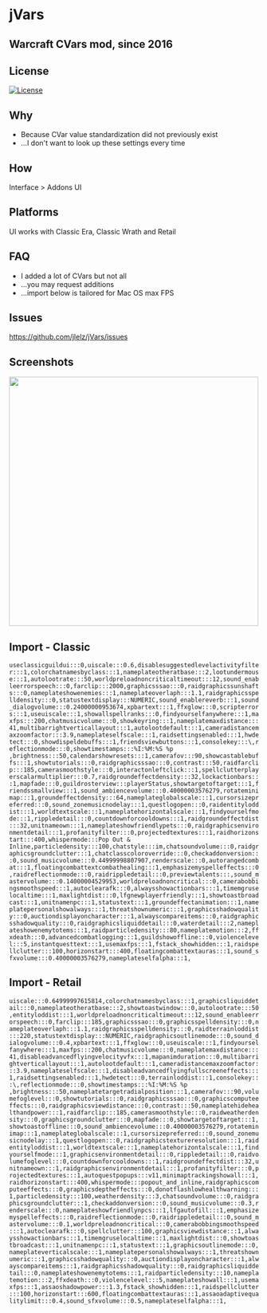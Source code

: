 # jVars
## Warcraft CVars mod, since 2016

## License
[![License](https://img.shields.io/badge/license-GPL-blue)](LICENSE)

## Why
- Because CVar value standardization did not previously exist
- ...I don't want to look up these settings every time 

## How
Interface > Addons UI

## Platforms
UI works with Classic Era, Classic Wrath and Retail

## FAQ
- I added a lot of CVars but not all
- ...you may request additions
- ...import below is tailored for Mac OS max FPS

## Issues
https://github.com/jlelz/jVars/issues

## Screenshots
<p float="left">
  <img src="https://i.imgur.com/B3PMwON.jpeg" width="500" /> 
</p>

## Import - Classic
`useclassicguildui:::0,uiscale:::0.6,disablesuggestedlevelactivityfilter:::1,colorchatnamesbyclass:::1,nameplateotheratbase:::2,lootundermouse:::1,autolootrate:::50,worldpreloadnoncriticaltimeout:::12,sound_enableerrorspeech:::0,farclip:::2000,graphicsssao:::0,raidgraphicssunshafts:::0,nameplateshowenemies:::1,nameplateoverlaph:::1.1,raidgraphicsspelldensity:::0,statustextdisplay:::NUMERIC,sound_enablereverb:::1,sound_dialogvolume:::0.24000000953674,xpbartext:::1,ffxglow:::0,scripterrors:::1,useuiscale:::1,showallspellranks:::0,findyourselfanywhere:::1,maxfps:::200,chatmusicvolume:::0,showkeyring:::1,nameplatemaxdistance:::41,multibarrightverticallayout:::1,autolootdefault:::1,cameradistancemaxzoomfactor:::3.9,nameplateselfscale:::1,raidsettingsenabled:::1,hwdetect:::0,showdispeldebuffs:::1,friendsviewbuttons:::1,consolekey:::\,reflectionmode:::0,showtimestamps:::%I:%M:%S %p ,brightness:::50,calendarshowresets:::1,camerafov:::90,showcastablebuffs:::1,showtutorials:::0,raidgraphicsssao:::0,contrast:::50,raidfarclip:::185,camerasmoothstyle:::0,interactonleftclick:::1,spellclutterplayerscalarmultiplier:::0.7,raidgroundeffectdensity:::32,lockactionbars:::1,mapfade:::0,guildrosterview:::playerStatus,showtargetoftarget:::1,friendssmallview:::1,sound_ambiencevolume:::0.40000003576279,rotateminimap:::1,groundeffectdensity:::64,nameplateglobalscale:::1,cursorsizepreferred:::0,sound_zonemusicnodelay:::1,questlogopen:::0,raidentityloddist:::1,worldtextscale:::1,nameplatehorizontalscale:::1,findyourselfmode:::1,rippledetail:::0,countdownforcooldowns:::1,raidgroundeffectdist:::32,unitnameown:::1,nameplateshowfriendlypets:::0,raidgraphicsenvironmentdetail:::1,profanityfilter:::0,projectedtextures:::1,raidhorizonstart:::400,whispermode:::Pop Out & Inline,particledensity:::100,chatstyle:::im,chatsoundvolume:::0,raidgraphicsgroundclutter:::1,chatclasscoloroverride:::0,checkaddonversion:::0,sound_musicvolume:::0.44999998807907,renderscale:::0,autorangedcombat:::1,floatingcombattextcombathealing:::1,emphasizemyspelleffects:::0,raidreflectionmode:::0,raidrippledetail:::0,previewtalents:::,sound_mastervolume:::0.14000004529953,worldpreloadnoncritical:::0,camerabobbingsmoothspeed:::1,autoclearafk:::0,alwaysshowactionbars:::1,timemgruselocaltime:::1,maxlightdist:::0,lfgnewplayerfriendly:::1,showtoastbroadcast:::1,unitnamenpc:::1,statustext:::1,groundeffectanimation:::1,nameplatepersonalshowalways:::1,threatshownumeric:::1,graphicsshadowquality:::0,auctiondisplayoncharacter:::1,alwayscompareitems:::0,raidgraphicsshadowquality:::0,raidgraphicsliquiddetail:::0,waterdetail:::2,nameplateshowenemytotems:::1,raidparticledensity:::80,nameplatemotion:::2,ffxdeath:::0,advancedcombatlogging:::1,guildshowoffline:::0,violencelevel:::5,instantquesttext:::1,usemaxfps:::1,fstack_showhidden:::1,raidspellclutter:::100,horizonstart:::400,floatingcombattextauras:::1,sound_sfxvolume:::0.40000003576279,nameplateselfalpha:::1,`

## Import - Retail
`uiscale:::0.64999997615814,colorchatnamesbyclass:::1,graphicsliquiddetail:::0,nameplateotheratbase:::2,showtoastwindow:::0,autolootrate:::50,entityloddist:::1,worldpreloadnoncriticaltimeout:::12,sound_enableerrorspeech:::0,farclip:::185,graphicsssao:::0,graphicsspelldensity:::0,nameplateoverlaph:::1.1,raidgraphicsspelldensity:::0,raidterrainloddist:::220,statustextdisplay:::NUMERIC,raidgraphicsoutlinemode:::0,sound_dialogvolume:::0.4,xpbartext:::1,ffxglow:::0,useuiscale:::1,findyourselfanywhere:::1,maxfps:::200,chatmusicvolume:::0,nameplatemaxdistance:::41,disableadvancedflyingvelocityvfx:::1,mapanimduration:::0,multibarrightverticallayout:::1,autolootdefault:::1,cameradistancemaxzoomfactor:::3.9,nameplateselfscale:::1,disableadvancedflyingfullscreeneffects:::1,raidsettingsenabled:::1,hwdetect:::0,terrainloddist:::1,consolekey:::\,reflectionmode:::0,showtimestamps:::%I:%M:%S %p ,brightness:::50,nameplatetargetradialposition:::1,camerafov:::90,volumefoglevel:::0,showtutorials:::0,raidgraphicsssao:::0,graphicscomputeeffects:::0,raidgraphicsviewdistance:::0,contrast:::50,nameplatehidehealthandpower:::1,raidfarclip:::185,camerasmoothstyle:::0,raidweatherdensity:::0,graphicsgroundclutter:::0,mapfade:::0,showtargetoftarget:::1,showtoastoffline:::0,sound_ambiencevolume:::0.40000003576279,rotateminimap:::1,nameplateglobalscale:::1,cursorsizepreferred:::0,sound_zonemusicnodelay:::1,questlogopen:::0,raidgraphicstextureresolution:::1,raidentityloddist:::1,worldtextscale:::1,nameplatehorizontalscale:::1,findyourselfmode:::1,graphicsenvironmentdetail:::0,rippledetail:::0,raidvolumefoglevel:::0,countdownforcooldowns:::1,raidgroundeffectdist:::32,unitnameown:::1,raidgraphicsenvironmentdetail:::1,profanityfilter:::0,projectedtextures:::1,autoquestpopups:::v11,minimaptrackingshowall:::1,raidhorizonstart:::400,whispermode:::popout_and_inline,raidgraphicscomputeeffects:::0,graphicsdeptheffects:::0,donotflashlowhealthwarning:::1,particledensity:::100,weatherdensity:::3,chatsoundvolume:::0,raidgraphicsgroundclutter:::1,checkaddonversion:::0,sound_musicvolume:::0.3,renderscale:::0,nameplateshowfriendlynpcs:::1,lfgautofill:::1,emphasizemyspelleffects:::0,raidreflectionmode:::0,raidrippledetail:::0,sound_mastervolume:::0.1,worldpreloadnoncritical:::0,camerabobbingsmoothspeed:::1,autoclearafk:::0,spellclutter:::100,graphicsviewdistance:::1,alwaysshowactionbars:::1,timemgruselocaltime:::1,maxlightdist:::0,showtoastbroadcast:::1,unitnamenpc:::1,statustext:::1,graphicsoutlinemode:::0,nameplateverticalscale:::1,nameplatepersonalshowalways:::1,threatshownumeric:::1,graphicsshadowquality:::0,auctiondisplayoncharacter:::1,alwayscompareitems:::1,raidgraphicsshadowquality:::0,raidgraphicsliquiddetail:::0,nameplateshowenemytotems:::1,raidparticledensity:::10,nameplatemotion:::2,ffxdeath:::0,violencelevel:::5,nameplateshowall:::1,usemaxfps:::1,assaoshadowpower:::1.3,fstack_showhidden:::1,raidspellclutter:::100,horizonstart:::600,floatingcombattextauras:::1,assaoadaptivequalitylimit:::0.4,sound_sfxvolume:::0.5,nameplateselfalpha:::1,`